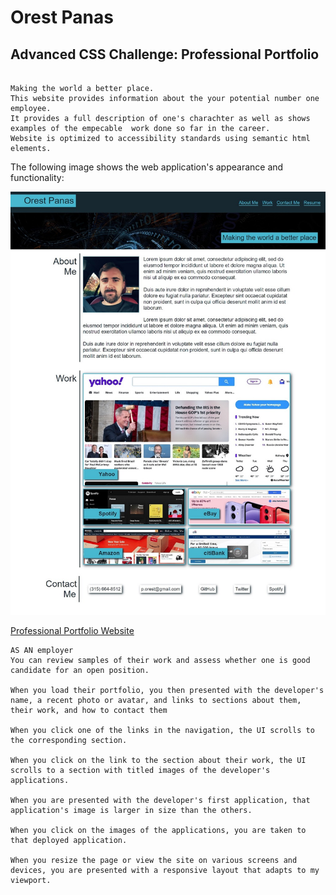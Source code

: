 # Orest Panas

## Advanced CSS Challenge: Professional Portfolio

```

Making the world a better place.
This website provides information about the your potential number one employee.
It provides a full description of one's charachter as well as shows examples of the empecable  work done so far in the career.
Website is optimized to accessibility standards using semantic html elements.

```
The following image shows the web application's appearance and functionality:

![The Horiseon webpage includes a navigation bar, a header image, and cards with text and images at the bottom of the page.](./assets/images/screenshot.jpg)


[Professional Portfolio Website](https://00rest.github.io/Challenge-02-Professional-Portfolio/)


```
AS AN employer
You can review samples of their work and assess whether one is good candidate for an open position.

When you load their portfolio, you then presented with the developer's name, a recent photo or avatar, and links to sections about them, their work, and how to contact them

When you click one of the links in the navigation, the UI scrolls to the corresponding section.

When you click on the link to the section about their work, the UI scrolls to a section with titled images of the developer's applications.

When you are presented with the developer's first application, that application's image is larger in size than the others.

When you click on the images of the applications, you are taken to that deployed application.

When you resize the page or view the site on various screens and devices, you are presented with a responsive layout that adapts to my viewport.

```